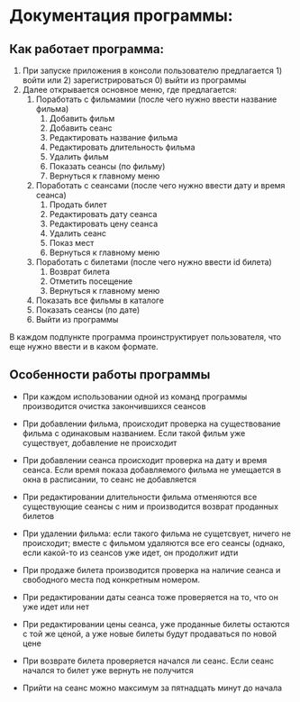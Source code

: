 # Документация программы: 

## Как работает программа: 

1. При запуске приложения в консоли пользователю предлагается 1) войти или 2) зарегистрироваться 0) выйти из программы
1. Далее открывается основное меню, где предлагается:
   1) Поработать с фильмамии (после чего нужно ввести название фильма)
      1) Добавить фильм 
      2) Добавить сеанс 
      3) Редактировать название фильма 
      4) Редактировать длительность фильма 
      5) Удалить фильм 
      6) Показать сеансы (по фильму) 
      0) Вернуться к главному меню
   2) Поработать с сеансами (после чего нужно ввести дату и время сеанса)
      1) Продать билет 
      2) Редактировать дату сеанса 
      3) Редактировать цену сеанса 
      4) Удалить сеанс 
      5) Показ мест 
      0) Вернуться к главному меню
   3) Поработать с билетами (после чего нужно ввести id билета)
      1) Возврат билета 
      2) Отметить посещение 
      0) Вернуться к главному меню
   4) Показать все фильмы в каталоге
   5) Показать сеансы (по дате) 
   0) Выйти из программы

В каждом подпункте программа проинструктирует пользователя, что еще нужно ввести и в каком формате. 

## Особенности работы программы

* При каждом использовании одной из команд программы производится очистка закончившихся сеансов

* При добавлении фильма, происходит проверка на существование фильма с одинаковым названием. Если такой фильм уже существует, добавление не происходит
* При добавлении сеанса происходит проверка на дату и время сеанса. Если время показа добавляемого фильма не умещается в окна в расписании, то сеанс не добавляется
* При редактировании длительности фильма отменяются все существующие сеансы с ним и производится возврат проданных билетов
* При удалении фильма: если такого фильма не сущетсвует, ничего не происходит; вместе с фильмом удаляются все его сеансы (однако, если какой-то из сеансов уже идет, он продолжит идти
* При продаже билета производится проверка на наличие сеанса и свободного места под конкретным номером.
* При редактировании даты сеанса тоже проверяется на то, что он уже идет или нет
* При редактировании цены сеанса, уже проданные билеты остаются с той же ценой, а уже новые билеты будут продаваться по новой цене
* При возврате билета проверяется начался ли сеанс. Если сеанс начался то билет уже вернуть не получится
* Прийти на сеанс можно максимум за пятнадцать минут до начала

